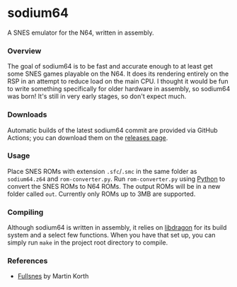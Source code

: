 # sodium64
A SNES emulator for the N64, written in assembly.

### Overview
The goal of sodium64 is to be fast and accurate enough to at least get some SNES games playable on the N64. It does its rendering entirely on the RSP in an attempt to reduce load on the main CPU. I thought it would be fun to write something specifically for older hardware in assembly, so sodium64 was born! It's still in very early stages, so don't expect much.

### Downloads
Automatic builds of the latest sodium64 commit are provided via GitHub Actions; you can download them on the [releases page](https://github.com/Hydr8gon/NooDS/releases).

### Usage
Place SNES ROMs with extension `.sfc`/`.smc` in the same folder as `sodium64.z64` and `rom-converter.py`. Run `rom-converter.py` using [Python](https://www.python.org) to convert the SNES ROMs to N64 ROMs. The output ROMs will be in a new folder called `out`. Currently only ROMs up to 3MB are supported.

### Compiling
Although sodium64 is written in assembly, it relies on [libdragon](https://github.com/DragonMinded/libdragon.git) for its build system and a select few functions. When you have that set up, you can simply run `make` in the project root directory to compile.

### References
* [Fullsnes](https://problemkaputt.de/fullsnes.htm) by Martin Korth
